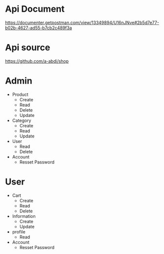 # Api Document
https://documenter.getpostman.com/view/13349894/U16nJNve#2b5d7e77-b02b-4627-ad55-b7cb2c489f3a

# Api source
https://github.com/a-abdi/shop

# Admin
- Product
  - Create
  - Read
  - Delete
  - Update
- Category
  - Create
  - Read
  - Update
- User
  - Read
  - Delete
- Account
  - Resset Password
# User
  - Cart
    - Create
    - Read
    - Delete
  - Information
    - Create
    - Update
  - profile
    - Read
  - Account
    - Resset Password
    
